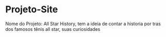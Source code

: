 # Projeto-Site

Nome do Projeto: All Star History, tem a ideia de contar a historia por tras dos famosos tênis all star, suas curiosidades

